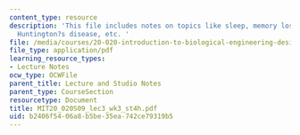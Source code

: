 ```yaml
---
content_type: resource
description: 'This file includes notes on topics like sleep, memory loss, anorexia,
  Huntington?s disease, etc. '
file: /media/courses/20-020-introduction-to-biological-engineering-design-spring-2009/b2406f5406a8b5be35ea742ce79319b5_MIT20_020S09_lec3_wk3_st4h.pdf
file_type: application/pdf
learning_resource_types:
- Lecture Notes
ocw_type: OCWFile
parent_title: Lecture and Studio Notes
parent_type: CourseSection
resourcetype: Document
title: MIT20_020S09_lec3_wk3_st4h.pdf
uid: b2406f54-06a8-b5be-35ea-742ce79319b5
---
```

